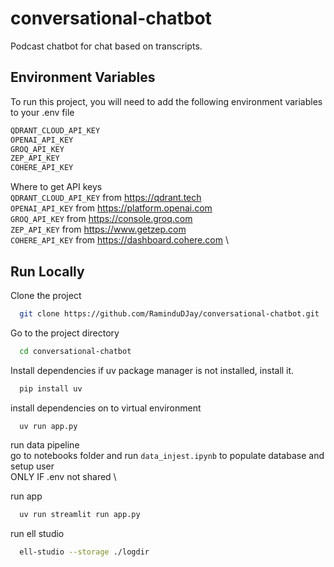 # conversational-chatbot

Podcast chatbot for chat based on transcripts.


## Environment Variables

To run this project, you will need to add the following environment variables to your .env file
```bash
QDRANT_CLOUD_API_KEY
OPENAI_API_KEY
GROQ_API_KEY
ZEP_API_KEY
COHERE_API_KEY
```
Where to get API keys\
`QDRANT_CLOUD_API_KEY` from https://qdrant.tech \
`OPENAI_API_KEY` from https://platform.openai.com \
`GROQ_API_KEY` from https://console.groq.com \
`ZEP_API_KEY` from https://www.getzep.com \
`COHERE_API_KEY` from https://dashboard.cohere.com \


## Run Locally

Clone the project

```bash
  git clone https://github.com/RaminduDJay/conversational-chatbot.git
```

Go to the project directory

```bash
  cd conversational-chatbot
```

Install dependencies
if uv package manager is not installed, install it.

```bash
  pip install uv 
```

install dependencies on to virtual environment

```bash
  uv run app.py
```

run data pipeline  \
go to notebooks folder and run `data_injest.ipynb` to populate database and setup user \
ONLY IF .env not shared \

run app 

```bash
  uv run streamlit run app.py
```

run ell studio 

```bash
  ell-studio --storage ./logdir
```